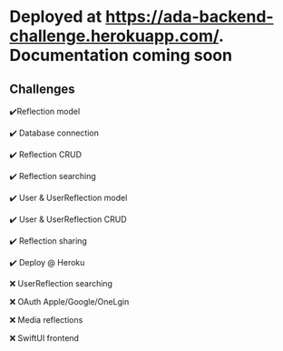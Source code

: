 # Deployed at https://ada-backend-challenge.herokuapp.com/. Documentation coming soon

## Challenges
:heavy_check_mark:Reflection model

:heavy_check_mark: Database connection

:heavy_check_mark: Reflection CRUD

:heavy_check_mark: Reflection searching

:heavy_check_mark: User & UserReflection model

:heavy_check_mark: User & UserReflection CRUD

:heavy_check_mark: Reflection sharing

:heavy_check_mark: Deploy @ Heroku



:x: UserReflection searching

:x: OAuth Apple/Google/OneLgin

:x: Media reflections

:x: SwiftUI frontend

